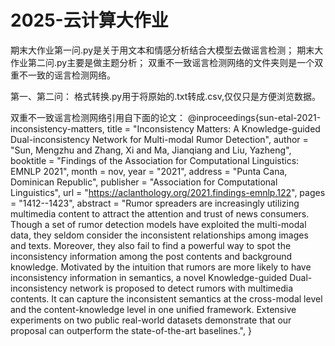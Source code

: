 # 2025-云计算大作业
期末大作业第一问.py是关于用文本和情感分析结合大模型去做谣言检测；
期末大作业第二问.py主要是做主题分析；
双重不一致谣言检测网络的文件夹则是一个双重不一致的谣言检测网络。

第一、第二问：
格式转换.py用于将原始的.txt转成.csv,仅仅只是方便浏览数据。

















双重不一致谣言检测网络引用自下面的论文：
@inproceedings{sun-etal-2021-inconsistency-matters,
    title = "Inconsistency Matters: A Knowledge-guided Dual-inconsistency Network for Multi-modal Rumor Detection",
    author = "Sun, Mengzhu  and
      Zhang, Xi  and
      Ma, Jianqiang  and
      Liu, Yazheng",
    booktitle = "Findings of the Association for Computational Linguistics: EMNLP 2021",
    month = nov,
    year = "2021",
    address = "Punta Cana, Dominican Republic",
    publisher = "Association for Computational Linguistics",
    url = "https://aclanthology.org/2021.findings-emnlp.122",
    pages = "1412--1423",
    abstract = "Rumor spreaders are increasingly utilizing multimedia content to attract the attention and trust of news consumers. Though a set of rumor detection models have exploited the multi-modal data, they seldom consider the inconsistent relationships among images and texts. Moreover, they also fail to find a powerful way to spot the inconsistency information among the post contents and background knowledge. Motivated by the intuition that rumors are more likely to have inconsistency information in semantics, a novel Knowledge-guided Dual-inconsistency network is proposed to detect rumors with multimedia contents. It can capture the inconsistent semantics at the cross-modal level and the content-knowledge level in one unified framework. Extensive experiments on two public real-world datasets demonstrate that our proposal can outperform the state-of-the-art baselines.",
}


